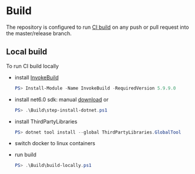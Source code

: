# Build

The repository is configured to run [CI build](https://github.com/max-ieremenko/ServiceModel.Grpc/actions) on any push or pull request into the master/release branch.

## Local build

To run CI build locally

- install [InvokeBuild](https://www.powershellgallery.com/packages/InvokeBuild)

    ``` powershell
    PS> Install-Module -Name InvokeBuild -RequiredVersion 5.9.9.0
    ```

- install net6.0 sdk: manual [download](https://dotnet.microsoft.com/download/dotnet/6.0) or

    ``` powershell
    PS> .\Build\step-install-dotnet.ps1
    ```

- install ThirdPartyLibraries

    ``` powershell
    PS> dotnet tool install --global ThirdPartyLibraries.GlobalTool
    ```

- switch docker to linux containers

- run build

    ``` powershell
    PS> .\Build\build-locally.ps1
    ```
